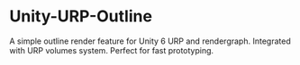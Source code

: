 # Unity-URP-Outline
A simple outline render feature for Unity 6 URP and rendergraph. Integrated with URP volumes system. Perfect for fast prototyping.
